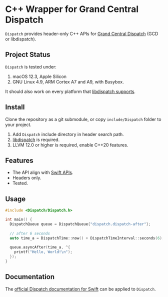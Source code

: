 # C++ Wrapper for Grand Central Dispatch

`Dispatch` provides header-only C++ APIs for [Grand Central Dispatch](https://github.com/apple/swift-corelibs-libdispatch)  (GCD or libdispatch).

## Project Status

`Dispatch` is tested under:

1. macOS 12.3, Apple Silicon
2. GNU Linux 4.9, ARM Cortex A7 and A9, with Busybox.

It should also work on every platform that [libdispatch supports](https://github.com/apple/swift-corelibs-libdispatch/blob/main/INSTALL.md). 

## Install

Clone the repository as a git submodule, or copy `include/Dispatch` folder to your project. 

1. Add `Dispatch` include directory in header search path.
2. [libdispatch](https://github.com/apple/swift-corelibs-libdispatch/) is required.
3. LLVM 12.0 or higher is required, enable C++20 features.

## Features

- The API align with [Swift APIs](https://github.com/apple/swift-corelibs-libdispatch/tree/main/src/swift).
- Headers only.
- Tested.

## Usage

```c++
#include <Dispatch/Dispatch.h>

int main() {
  DispatchQueue queue = DispatchQueue{"dispatch.dispatch-after"};
  
  // after 6 seconds
  auto time_a = DispatchTime::now() + DispatchTimeInterval::seconds(6);
  
  queue.asyncAfter(time_a, ^{
    printf("Hello, World!\n");
  });
}
```

## Documentation

The [official Dispatch documentation for Swift](https://developer.apple.com/documentation/dispatch) can be applied to `Dispatch`.
